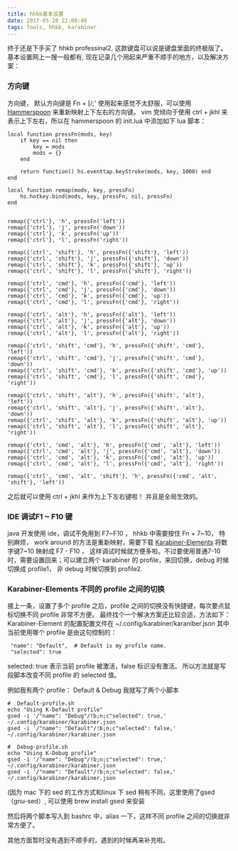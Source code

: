 ```yaml
---
title: hhkb基本设置
date: 2017-05-28 22:09:48
tags: Tools, hhkb, karabiner
---
```



终于还是下手买了 hhkb professinal2, 这款键盘可以说是键盘里面的终极版了。
基本设置网上一搜一般都有, 现在记录几个用起来严重不顺手的地方，以及解决方案：

### 方向键
方向键， 默认方向键是 Fn + \[/;'  使用起来感觉不太舒服，可以使用  [Hammerspoon](http://www.hammerspoon.org/) 来重新映射上下左右的方向键。
vim 党倾向于使用 ctrl + jkhl 来表示上下左右，所以在 hammerspoon 的 init.lua 中添加如下 lua 脚本：
```
local function pressFn(mods, key)
	if key == nil then
		key = mods
		mods = {}
	end

	return function() hs.eventtap.keyStroke(mods, key, 1000) end
end

local function remap(mods, key, pressFn)
	hs.hotkey.bind(mods, key, pressFn, nil, pressFn)	
end


remap({'ctrl'}, 'h', pressFn('left'))
remap({'ctrl'}, 'j', pressFn('down'))
remap({'ctrl'}, 'k', pressFn('up'))
remap({'ctrl'}, 'l', pressFn('right'))

remap({'ctrl', 'shift'}, 'h', pressFn({'shift'}, 'left'))
remap({'ctrl', 'shift'}, 'j', pressFn({'shift'}, 'down'))
remap({'ctrl', 'shift'}, 'k', pressFn({'shift'}, 'up'))
remap({'ctrl', 'shift'}, 'l', pressFn({'shift'}, 'right'))

remap({'ctrl', 'cmd'}, 'h', pressFn({'cmd'}, 'left'))
remap({'ctrl', 'cmd'}, 'j', pressFn({'cmd'}, 'down'))
remap({'ctrl', 'cmd'}, 'k', pressFn({'cmd'}, 'up'))
remap({'ctrl', 'cmd'}, 'l', pressFn({'cmd'}, 'right'))

remap({'ctrl', 'alt'}, 'h', pressFn({'alt'}, 'left'))
remap({'ctrl', 'alt'}, 'j', pressFn({'alt'}, 'down'))
remap({'ctrl', 'alt'}, 'k', pressFn({'alt'}, 'up'))
remap({'ctrl', 'alt'}, 'l', pressFn({'alt'}, 'right'))

remap({'ctrl', 'shift', 'cmd'}, 'h', pressFn({'shift', 'cmd'}, 'left'))
remap({'ctrl', 'shift', 'cmd'}, 'j', pressFn({'shift', 'cmd'}, 'down'))
remap({'ctrl', 'shift', 'cmd'}, 'k', pressFn({'shift', 'cmd'}, 'up'))
remap({'ctrl', 'shift', 'cmd'}, 'l', pressFn({'shift', 'cmd'}, 'right'))

remap({'ctrl', 'shift', 'alt'}, 'h', pressFn({'shift', 'alt'}, 'left'))
remap({'ctrl', 'shift', 'alt'}, 'j', pressFn({'shift', 'alt'}, 'down'))
remap({'ctrl', 'shift', 'alt'}, 'k', pressFn({'shift', 'alt'}, 'up'))
remap({'ctrl', 'shift', 'alt'}, 'l', pressFn({'shift', 'alt'}, 'right'))

remap({'ctrl', 'cmd', 'alt'}, 'h', pressFn({'cmd', 'alt'}, 'left'))
remap({'ctrl', 'cmd', 'alt'}, 'j', pressFn({'cmd', 'alt'}, 'down'))
remap({'ctrl', 'cmd', 'alt'}, 'k', pressFn({'cmd', 'alt'}, 'up'))
remap({'ctrl', 'cmd', 'alt'}, 'l', pressFn({'cmd', 'alt'}, 'right'))

remap({'ctrl', 'cmd', 'alt', 'shift'}, 'h', pressFn({'cmd', 'alt', 'shift'}, 'left'))

```
之后就可以使用 ctrl + jkhl 来作为上下左右键啦！ 并且是全局生效的。

### IDE 调试F1 ~ F10 键

java 开发使用 ide，调试不免用到 F7~F10 ， hhkb 中需要按住 Fn + 7~10， 特别麻烦， work around 的方法是重新映射，需要下载 [Karabiner-Elements](https://github.com/tekezo/Karabiner-Elements/blob/master/usage/README.md) 将数字键7~10 映射成 F7 - F10 ， 这样调试时候就方便多啦。不过要使用普通7-10时，需要设置回来；可以建立两个 karabiner 的 profile，来回切换，debug 时候切换成 profile1， 非 debug 时候切换到 profile2.

### Karabiner-Elements 不同的 profile 之间的切换
接上一条，设置了多个 profile 之后，profile 之间的切换没有快捷键，每次要点鼠标切换不同 profile 非常不方便。
最终找个一个解决方案还比较合适，方法如下：
Karabiner-Element 的配置配置文件在 ~/.config/karabiner/karaniber.json 
其中当前使用哪个 profile 是由这句控制的：
```
 "name": "Default",  # Default is my profile name.
 "selected": true
```
selected: true 表示当前 profile 被激活，false 标识没有激活。 所以方法就是写段脚本改变不同 profile 的 selected 值。

例如我有两个 profile： Default & Debug 
我就写了两个小脚本
```
#  Default-profile.sh
echo "Using K-Default profile"
gsed -i '/"name": "Debug"/!b;n;c"selected": true,' ~/.config/karabiner/karabiner.json
gsed -i '/"name": "Default"/!b;n;c"selected": false,' ~/.config/karabiner/karabiner.json
```

```
#  Debug-profile.sh
echo "Using K-Debug profile"
gsed -i '/"name": "Debug"/!b;n;c"selected": true,' ~/.config/karabiner/karabiner.json
gsed -i '/"name": "Default"/!b;n;c"selected": false,' ~/.config/karabiner/karabiner.json
```
(因为 mac 下的 sed 的工作方式和linux 下 sed 稍有不同，这里使用了gsed（gnu-sed）, 可以使用 brew install gsed 来安装

然后将两个脚本写入到 bashrc  中，alias 一下，这样不同 profile 之间的切换就非常方便了。


其他方面暂时没有遇到不顺手的，遇到的时候再来补充啦。
